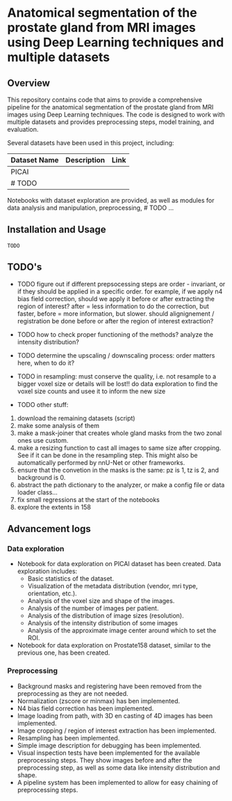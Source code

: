 # Anatomical segmentation of the prostate gland from MRI images using Deep Learning techniques and multiple datasets

## Overview
This repository contains code that aims to provide a comprehensive pipeline for the anatomical segmentation of the prostate gland from MRI images using Deep Learning techniques. The code is designed to work with multiple datasets and provides preprocessing steps, model training, and evaluation.

Several datasets have been used in this project, including:

| Dataset Name | Description | Link |
|--------------|-------------|------|
| PICAI        |             |      |
| # TODO    |             |      |

Notebooks with dataset exploration are provided, as well as modules for data analysis and manipulation, preprocessing, # TODO ...

## Installation and Usage
    TODO

## TODO's

- TODO figure out if different prepsocessing steps are order - invariant,
or if they should be applied in a specific order.
for example, if we apply n4 bias field correction, should we apply it before or after
extracting the region of interest? after = less information to do the correction, but
faster, before = more information, but slower.
should alignignement / registration be done before or after the region of interest extraction?

- TODO how to check proper functioning of the methods? analyze the intensity distribution?

- TODO determine the upscaling / downscaling process:
order matters here, when to do it?

- TODO in resampling: must conserve the quality, i.e. not resample to a bigger
voxel size or details will be lost!!
do data exploration to find the voxel size counts and usee it to inform the new size

- TODO other stuff:
1. download the remaining datasets (script)
2. make some analysis of them
4. make a mask-joiner that creates whole gland masks from the two zonal ones
use custom. 
5. make a resizing function to cast all images to same size after cropping. See if it can be done in the resampling step. This might also be automatically performed by nnU-Net or other frameworks.
6. ensure that the convetion in the masks is the same: pz is 1, tz is 2, and background is 0.
7. abstract the path dictionary to the analyzer, or make a config file or data loader class...
8. fix small regressions at the start of the notebooks
9. explore the extents in 158

## Advancement logs

### Data exploration
- Notebook for data exploration on PICAI dataset has been created. Data exploration includes:
    - Basic statistics of the dataset.
    - Visualization of the metadata distribution (vendor, mri type, orientation, etc.).
    - Analysis of the voxel size and shape of the images.
    - Analysis of the number of images per patient.
    - Analysis of the distribution of image sizes (resolution).
    - Analysis of the intensity distribution of some images
    - Analysis of the approximate image center around which to set the ROI.
- Notebook for data exploration on Prostate158 dataset, similar to the previous one, has been created.

### Preprocessing

- Background masks and registering have been removed from the preprocessing as they are not needed.
- Normalization (zscore or minmax) has ben implemented.
- N4 bias field correction has been implemented.
- Image loading from path, with 3D en casting of 4D images has been implemented.
- Image cropping / region of interest extraction has been implemented.
- Resampling has been implemented.
- Simple image description for debugging has been implemented.
- Visual inspection tests have been implemented for the available preprocessing steps. They show images before and after the preprocessing step, as well as some data like intensity distribution and shape.
-  A pipeline system has been implemented to allow for easy chaining of preprocessing steps. 